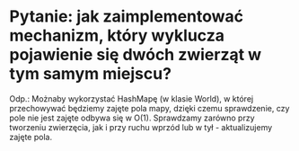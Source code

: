# Pytanie: jak zaimplementować mechanizm, który wyklucza pojawienie się dwóch zwierząt w tym samym miejscu?
Odp.: Możnaby wykorzystać HashMapę (w klasie World), w której przechowywać będziemy zajęte pola mapy, dzięki czemu sprawdzenie, czy pole nie jest zajęte odbywa się w O(1). Sprawdzamy zarówno przy tworzeniu zwierzęcia, jak i przy ruchu wprzód lub w tył - aktualizujemy zajęte pola.


